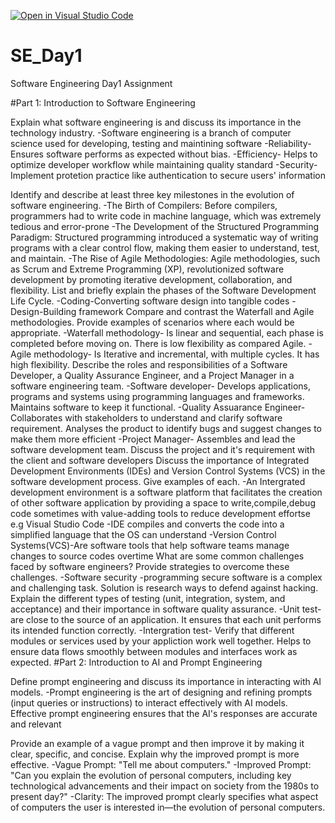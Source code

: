 [![Open in Visual Studio Code](https://classroom.github.com/assets/open-in-vscode-2e0aaae1b6195c2367325f4f02e2d04e9abb55f0b24a779b69b11b9e10269abc.svg)](https://classroom.github.com/online_ide?assignment_repo_id=18473139&assignment_repo_type=AssignmentRepo)
# SE_Day1
Software Engineering Day1 Assignment

#Part 1: Introduction to Software Engineering

Explain what software engineering is and discuss its importance in the technology industry.
-Software engineering is a branch of computer science used for developing, testing and maintining software
-Reliability-Ensures software performs as expected without bias.
-Efficiency- Helps to optimize developer workflow while maintaining quality standard
-Security-Implement protetion practice like authentication to secure users' information

Identify and describe at least three key milestones in the evolution of software engineering.
-The Birth of Compilers: Before compilers, programmers had to write code in machine language, which was extremely tedious and error-prone
-The Development of the Structured Programming Paradigm: Structured programming introduced a systematic way of writing programs with a clear control flow, making them easier to understand, test, and maintain.
-The Rise of Agile Methodologies: Agile methodologies, such as Scrum and Extreme Programming (XP), revolutionized software development by promoting iterative development, collaboration, and flexibility.
List and briefly explain the phases of the Software Development Life Cycle.
-Coding-Converting software design into tangible codes
-Design-Building framework
Compare and contrast the Waterfall and Agile methodologies. Provide examples of scenarios where each would be appropriate.
-Waterfall methodology- Is linear and sequential, each phase is completed before moving on. There is low flexibility as compared Agile.
-Agile methodology- Is Iterative and incremental, with multiple cycles. It has high flexibility.
Describe the roles and responsibilities of a Software Developer, a Quality Assurance Engineer, and a Project Manager in a software engineering team.
-Software developer- Develops applications, programs and systems using programming languages and frameworks. Maintains software to keep it functional.
-Quality Assuarance Engineer- Collaborates with stakeholders to understand and clarify software requirement. Analyses the product to identify bugs and suggest changes to make them more efficient
-Project Manager- Assembles and lead the software development team. Discuss the project and it's requirement with the client and software developers
Discuss the importance of Integrated Development Environments (IDEs) and Version Control Systems (VCS) in the software development process. Give examples of each.
-An Intergrated development environment is a software platform that facilitates the creation of other software application by providing a space to write,compile,debug code sometimes with value-adding tools to reduce development effortse e.g Visual Studio Code
-IDE compiles and converts the code into a simplified language that the OS can understand
-Version Control Systems(VCS)-Are software tools that help software teams manage changes to source codes overtime
What are some common challenges faced by software engineers? Provide strategies to overcome these challenges.
-Software security -programming secure software is a complex and challenging task. Solution is research ways to defend against hacking.
Explain the different types of testing (unit, integration, system, and acceptance) and their importance in software quality assurance.
-Unit test-are close to the source of an application. It ensures that each unit performs its intended function correctly.
-Intergration test- Verify that different modules or services used by your appliction work well together. Helps to ensure data flows smoothly between modules and interfaces work as expected.
#Part 2: Introduction to AI and Prompt Engineering


Define prompt engineering and discuss its importance in interacting with AI models.
-Prompt engineering is the art of designing and refining prompts (input queries or instructions) to interact effectively with AI models. Effective prompt engineering ensures that the AI's responses are accurate and relevant

Provide an example of a vague prompt and then improve it by making it clear, specific, and concise. Explain why the improved prompt is more effective.
-Vague Prompt: "Tell me about computers."
-Improved Prompt: "Can you explain the evolution of personal computers, including key technological advancements and their impact on society from the 1980s to present day?"
-Clarity: The improved prompt clearly specifies what aspect of computers the user is interested in—the evolution of personal computers.
